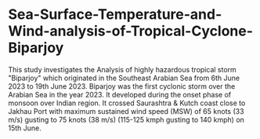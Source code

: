 # Sea-Surface-Temperature-and-Wind-analysis-of-Tropical-Cyclone-Biparjoy
This study investigates the Analysis of highly hazardous tropical storm "Biparjoy" which originated in the Southeast Arabian Sea from 6th June 2023 to 19th June 2023. Biparjoy was the first cyclonic storm over the Arabian Sea in the year 2023. It developed during the onset phase of monsoon over Indian region. It crossed Saurashtra & Kutch coast close to Jakhau Port with maximum sustained wind speed (MSW) of 65 knots (33 m/s) gusting to 75 knots (38 m/s) (115-125 kmph gusting to 140 kmph) on 15th June.
